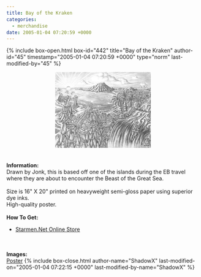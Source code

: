```yaml
---
title: Bay of the Kraken
categories:
  - merchandise
date: 2005-01-04 07:20:59 +0000
---
```

{% include box-open.html box-id="442" title="Bay of the Kraken" author-id="45" timestamp="2005-01-04 07:20:59 +0000" type="norm" last-modified-by="45" %}
	<center>
	<img src="/merchandise/images/smn_botk_title.jpg" border="0" alt="Bay of the Kraken" />
	</center>
	<br /><br />
	<b>Information:</b>
	<br />
	Drawn by Jonk, this is based off one of the islands during the EB travel where 
	they are about to encounter the Beast of the Great Sea. 
	<br /><br />
	Size is 16" X 20" printed on heavyweight semi-gloss paper using superior dye inks.  
	High-quality poster.
	<br /><br />
	<b>How To Get:</b>
	<br />
	<ul>
	<li><a href="http://www.cafeshops.com/starmen.7695067">Starmen.Net Online Store</a></li>
	</ul>
	<br /><br />
	<b>Images:</b>
	<br />
	<a href="/merchandise/images/smn_botk_poster.jpg">Poster</a>
{% include box-close.html author-name="ShadowX" last-modified-on="2005-01-04 07:22:15 +0000" last-modified-by-name="ShadowX" %}
